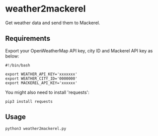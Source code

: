 # weather2mackerel
  
  Get weather data and send them to Mackerel.

## Requirements

  Export your OpenWeatherMap API key, city ID and Mackerel API key as below:

  ```Shell
  #!/bin/bash

  export WEATHER_API_KEY='xxxxxxx'
  export WEATHER_CITY_ID='0000000'
  export MACKEREL_API_KEY='xxxxxx'
  ```

  You might also need to install 'requests':

  ```Shell
  pip3 install requests
  ```

## Usage

  ```Shell
  python3 weather2mackerel.py
  ```
